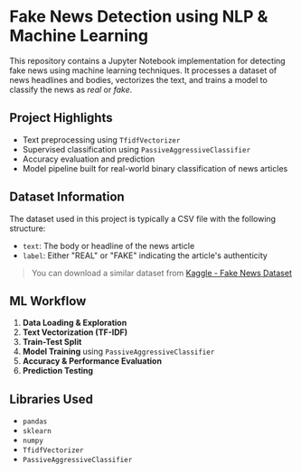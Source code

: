 # Fake News Detection using NLP & Machine Learning

This repository contains a Jupyter Notebook implementation for detecting fake news using machine learning techniques. It processes a dataset of news headlines and bodies, vectorizes the text, and trains a model to classify the news as *real* or *fake*.

## Project Highlights

- Text preprocessing using `TfidfVectorizer`
- Supervised classification using `PassiveAggressiveClassifier`
- Accuracy evaluation and prediction
- Model pipeline built for real-world binary classification of news articles

## Dataset Information

The dataset used in this project is typically a CSV file with the following structure:

- `text`: The body or headline of the news article
- `label`: Either "REAL" or "FAKE" indicating the article's authenticity

> You can download a similar dataset from [Kaggle - Fake News Dataset](https://www.kaggle.com/clmentbisaillon/fake-and-real-news-dataset)

## ML Workflow

1. **Data Loading & Exploration**
2. **Text Vectorization (TF-IDF)**
3. **Train-Test Split**
4. **Model Training** using `PassiveAggressiveClassifier`
5. **Accuracy & Performance Evaluation**
6. **Prediction Testing**

## Libraries Used

- `pandas`
- `sklearn`
- `numpy`
- `TfidfVectorizer`
- `PassiveAggressiveClassifier`
